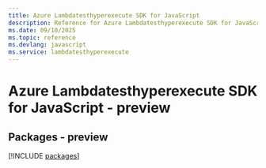 ```yaml
---
title: Azure Lambdatesthyperexecute SDK for JavaScript
description: Reference for Azure Lambdatesthyperexecute SDK for JavaScript
ms.date: 09/10/2025
ms.topic: reference
ms.devlang: javascript
ms.service: lambdatesthyperexecute
---
```

# Azure Lambdatesthyperexecute SDK for JavaScript - preview
## Packages - preview
[!INCLUDE [packages](lambdatesthyperexecute-index.md)]